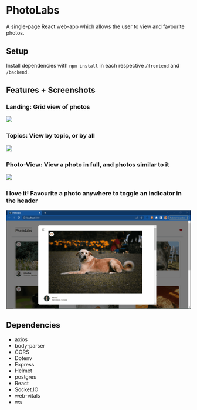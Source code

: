 # PhotoLabs
A single-page React web-app which allows the user to view and favourite photos.

## Setup

Install dependencies with `npm install` in each respective `/frontend` and `/backend`.

## Features + Screenshots
### Landing: Grid view of photos
<img src="https://github.com/amandadr/photolabs/blob/main/docs/landing.gif?raw=true" width="750" height="auto"/>

### Topics: View by topic, or by all
<img src="https://github.com/amandadr/photolabs/blob/main/docs/landing.gif?raw=true](https://github.com/amandadr/photolabs/blob/main/docs/topics.gif?raw=true" width="750" height="auto"/>

### Photo-View: View a photo in full, and photos similar to it
<img src="https://github.com/amandadr/photolabs/blob/main/docs/view-photo.gif?raw=true" width="750" height="auto"/>

### I love it! Favourite a photo anywhere to toggle an indicator in the header
<img src="https://github.com/amandadr/photolabs/blob/main/docs/favourite-photo.gif?raw=true" width="750" height="auto"/>


## Dependencies
- axios
- body-parser
- CORS
- Dotenv
- Express
- Helmet
- postgres
- React
- Socket.IO
- web-vitals
- ws
